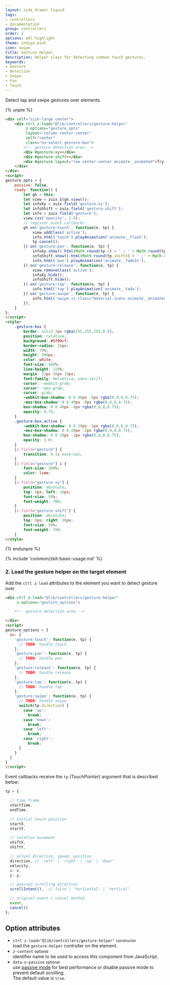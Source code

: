 ```yaml
---
layout: side_drawer.liquid
tags:
- controllers
- documentation
group: controllers
order: 2
options: mdl highlight
theme: indigo-pink
icon: swipe
title: Gesture Helper
description: Helper class for detecting common touch gestures.
keywords:
- Gesture
- Detection
- Swipe
- Pan
- Touch
---
```


Detect tap and swipe gestures over elements.

{% unpre %}
```html
<div self="size-large center">
    <div ctrl z-load="@lib/controllers/gesture-helper"
         z-options="gesture_opts"
         layout="column center-center"
         self="center"
         class="no-select gesture-box">
        <!-- gesture detection area -->
        <div #gesture-xy></div>
        <div #gesture-shift></div>
        <div #gesture layout="row center-center animate__animated">Try me!</div>
    </div>
</div>
<script>
gesture_opts = {
    passive: false,
    ready: function() {
        let gh = this;
        let view = zuix.$(gh.view());
        let infoXy = zuix.field('gesture-xy');
        let infoShift = zuix.field('gesture-shift');
        let info = zuix.field('gesture');
        view.css('opacity', 1.0);
        // register event callbacks
        gh.on('gesture:touch', function(e, tp) {
            view.addClass('active');
            info.html('touch').playAnimation('animate__flash');
            tp.cancel();
        }).on('gesture:pan', function(e, tp) {
            infoXy.show().html(Math.round(tp.x) + ' ; ' + Math.round(tp.y));
            infoShift.show().html(Math.round(tp.shiftX) + ' ;' + Math.round(tp.shiftY));
            info.html('pan').playAnimation('animate__fadeIn');
        }).on('gesture:release', function(e, tp) {
            view.removeClass('active');
            infoXy.hide();
            infoShift.hide();
        }).on('gesture:tap', function(e, tp) {
            info.html('tap').playAnimation('animate__tada');
        }).on('gesture:swipe', function(e, tp) {
            info.html('swipe <i class="material-icons animate__animated animate__tada">keyboard_arrow_' + tp.direction + '</i> ' + tp.direction);
        });
    }
};
</script>
<style>
    .gesture-box {
        border: solid 2px rgba(255,255,255,0.5);
        position: relative;
        background: #5f99cf;
        border-radius: 16px;
        width: 70%;
        height: 200px;
        color: white;
        font-size: 160%;
        line-height: 120%;
        margin: 32px 16px 16px;
        font-family: Helvetica, sans-serif;
        cursor: -webkit-grab;
        cursor: -moz-grab;
        cursor: grab;
        -webkit-box-shadow: 0 0 40px -8px rgba(0,0,0,0.75);
        -moz-box-shadow: 0 0 40px -8px rgba(0,0,0,0.75);
        box-shadow: 0 0 40px -8px rgba(0,0,0,0.75);
        opacity: 0.75;
    }
    .gesture-box.active {
        -webkit-box-shadow: 0 0 20px -2px rgba(0,0,0,0.75);
        -moz-box-shadow: 0 0 20px -2px rgba(0,0,0,0.75);
        box-shadow: 0 0 20px -2px rgba(0,0,0,0.75);
        opacity: 1.0;
    }
    [z-field="gesture"] {
        transition: 0.1s ease-out;
    }
    [z-field="gesture"] i {
        font-size: 300%;
        color: lime;
    }
    [z-field="gesture-xy"] {
        position: absolute;
        top: 8px; left: 16px;
        font-size: 50%;
        font-weight: 700;
    }
    [z-field="gesture-shift"] {
        position: absolute;
        top: 8px; right: 16px;
        font-size: 50%;
        font-weight: 700;
    }
</style>
```
{% endunpre %}


{% include 'common/zkit-basic-usage.md' %}

### 2. Load the gesture helper on the target element 

Add the `ctrl z-load` attributes to the element you want to detect gesture over

```html
<div ctrl z-load="@lib/controllers/gesture-helper"
     z-options="gesture_options">

    <!-- gesture detection area -->

</div>
<script>
gesture_options = {
  on: {
    'gesture:touch': function(e, tp) {
      // TODO: handle touch
    },
    'gesture:pan': function(e, tp) {
      // TODO: handle pan
    },
    'gesture:release': function(e, tp) {
      // TODO: handle release
    },
    'gesture:tap': function(e, tp) {
      // TODO: handle tap
    },
    'gesture:swipe': function(e, tp) {
      // TODO: handle swipe
      switch(tp.direction) {
        case 'up':
          break;
        case 'down':
          break;
        case 'left':
          break;
        case 'right':
          break;
      }
    }
  }
}
</script>
```

Event callbacks receive the `tp` *(TouchPointer)* argument that is described below:

```js
tp = {

  // time frame
  startTime,
  endTime,

  // initial touch position
  startX,
  startY,

  // relative movement
  shiftX,
  shiftY,

  // actual direction, speed, position
  direction, // 'left' | 'right' | 'up' | 'down'
  velocity,
  x: x,
  y: y,

  // guessed scrolling direction
  scrollIntent(),  // false | 'horizontal' | 'vertical'

  // original event + cancel method
  event,
  cancel()
};
```

## Option attributes

- `ctrl z-load="@lib/controllers/gesture-helper"` <small>constructor</small>  
  load the `gesture-helper` controller on the element.
- `z-context` <small>optional</small>  
  identifier name to be used to access this component from JavaScript.
- `data-o-passive` <small>optional</small>  
  use [passive mode](https://github.com/WICG/EventListenerOptions/blob/gh-pages/explainer.md)
  for best performance or disable passive mode to prevent default scrolling.  
  The default value is `true`.
